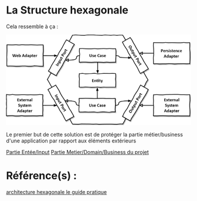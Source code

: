 # La Structure hexagonale
Cela ressemble à ça :

![](./doc/structure.png)

Le premier but de cette solution est de protéger la partie métier/business d'une application par rapport aux éléments extérieurs

[Partie Entée/Input](./input/readme.md)
[Partie Metier/Domain/Business du projet](./domain/readme.md)


# Référence(s) :
[architecture hexagonale le guide pratique](https://beyondxscratch.com/fr/2018/09/11/architecture-hexagonale-le-guide-pratique-pour-une-clean-architecture/)
